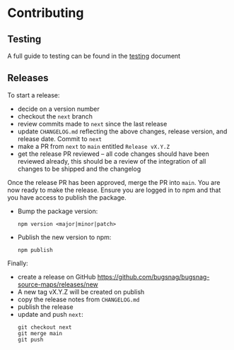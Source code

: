 # Contributing

## Testing

A full guide to testing can be found in the [testing](./TESTING.md) document

## Releases

To start a release:

- decide on a version number
- checkout the `next` branch
- review commits made to `next` since the last release
- update `CHANGELOG.md` reflecting the above changes, release version, and release date. Commit to `next`
- make a PR from `next` to `main` entitled `Release vX.Y.Z`
- get the release PR reviewed – all code changes should have been reviewed already, this should be a review of the integration of all changes to be shipped and the changelog

Once the release PR has been approved, merge the PR into `main`. You are now ready to make the release. Ensure you are logged in to npm and that you have access to publish the package.

- Bump the package version:

  ```
  npm version <major|minor|patch>
  ```

- Publish the new version to npm:

  ```
  npm publish
  ```

Finally:

- create a release on GitHub https://github.com/bugsnag/bugsnag-source-maps/releases/new
- A new tag vX.Y.Z will be created on publish
- copy the release notes from `CHANGELOG.md`
- publish the release
- update and push `next`:
  ```
  git checkout next
  git merge main
  git push
  ```